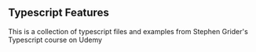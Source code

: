 ## Typescript Features

This is a collection of typescript files and examples from Stephen Grider's Typescript course on Udemy
